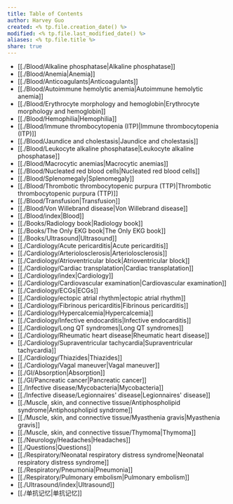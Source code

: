 ```yaml
---
title: Table of Contents
author: Harvey Guo
created: <% tp.file.creation_date() %>
modified: <% tp.file.last_modified_date() %>
aliases: <% tp.file.title %>
share: true
---
```

- [[./Blood/Alkaline phosphatase|Alkaline phosphatase]]
- [[./Blood/Anemia|Anemia]]
- [[./Blood/Anticoagulants|Anticoagulants]]
- [[./Blood/Autoimmune hemolytic anemia|Autoimmune hemolytic anemia]]
- [[./Blood/Erythrocyte morphology and hemoglobin|Erythrocyte morphology and hemoglobin]]
- [[./Blood/Hemophilia|Hemophilia]]
- [[./Blood/Immune thrombocytopenia (ITP)|Immune thrombocytopenia (ITP)]]
- [[./Blood/Jaundice and cholestasis|Jaundice and cholestasis]]
- [[./Blood/Leukocyte alkaline phosphatase|Leukocyte alkaline phosphatase]]
- [[./Blood/Macrocytic anemias|Macrocytic anemias]]
- [[./Blood/Nucleated red blood cells|Nucleated red blood cells]]
- [[./Blood/Splenomegaly|Splenomegaly]]
- [[./Blood/Thrombotic thrombocytopenic purpura (TTP)|Thrombotic thrombocytopenic purpura (TTP)]]
- [[./Blood/Transfusion|Transfusion]]
- [[./Blood/Von Willebrand disease|Von Willebrand disease]]
- [[./Blood/index|Blood]]
- [[./Books/Radiology book|Radiology book]]
- [[./Books/The Only EKG book|The Only EKG book]]
- [[./Books/Ultrasound|Ultrasound]]
- [[./Cardiology/Acute pericarditis|Acute pericarditis]]
- [[./Cardiology/Arteriolosclerosis|Arteriolosclerosis]]
- [[./Cardiology/Atrioventricular block|Atrioventricular block]]
- [[./Cardiology/Cardiac transplatation|Cardiac transplatation]]
- [[./Cardiology/index|Cardiology]]
- [[./Cardiology/Cardiovascular examination|Cardiovascular examination]]
- [[./Cardiology/ECGs|ECGs]]
- [[./Cardiology/ectopic atrial rhythm|ectopic atrial rhythm]]
- [[./Cardiology/Fibrinous pericarditis|Fibrinous pericarditis]]
- [[./Cardiology/Hypercalcemia|Hypercalcemia]]
- [[./Cardiology/Infective endocarditis|Infective endocarditis]]
- [[./Cardiology/Long QT syndromes|Long QT syndromes]]
- [[./Cardiology/Rheumatic heart disease|Rheumatic heart disease]]
- [[./Cardiology/Supraventricular tachycardia|Supraventricular tachycardia]]
- [[./Cardiology/Thiazides|Thiazides]]
- [[./Cardiology/Vagal maneuver|Vagal maneuver]]
- [[./GI/Absorption|Absorption]]
- [[./GI/Pancreatic cancer|Pancreatic cancer]]
- [[./Infective disease/Mycobacteria|Mycobacteria]]
- [[./Infective disease/Legionnaires' disease|Legionnaires' disease]]
- [[./Muscle, skin, and connective tissue/Antiphospholipid syndrome|Antiphospholipid syndrome]]
- [[./Muscle, skin, and connective tissue/Myasthenia gravis|Myasthenia gravis]]
- [[./Muscle, skin, and connective tissue/Thymoma|Thymoma]]
- [[./Neurology/Headaches|Headaches]]
- [[./Questions|Questions]]
- [[./Respiratory/Neonatal respiratory distress syndrome|Neonatal respiratory distress syndrome]]
- [[./Respiratory/Pneumonia|Pneumonia]]
- [[./Respiratory/Pulmonary embolism|Pulmonary embolism]]
- [[./Ultrasound/index|Ultrasound]]
- [[./单抗记忆|单抗记忆]]

